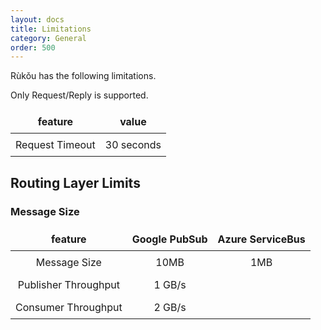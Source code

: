 ```yaml
---
layout: docs
title: Limitations
category: General
order: 500
---
```

Rùkǒu has the following limitations.

Only Request/Reply is supported.

| feature | value |
| ------- | ----- |
| Request Timeout | 30 seconds |

## Routing Layer Limits

### Message Size

| feature | Google PubSub | Azure ServiceBus | 
| :-: | :-:| :-: |
| Message Size | 10MB | 1MB |
| Publisher Throughput | 1 GB/s |     |
| Consumer Throughput | 2 GB/s |     |

<style>
td, th {
    border: 1px solid var(--secondary);
    padding: 0.5em;
}
</style>